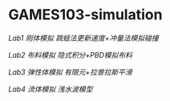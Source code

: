 # GAMES103-simulation

*Lab1 刚体模拟 跳蛙法更新速度+冲量法模拟碰撞*

*Lab2 布料模拟 隐式积分+PBD模拟布料*

*Lab3 弹性体模拟 有限元+拉普拉斯平滑*

*Lab4 流体模拟 浅水波模型*

